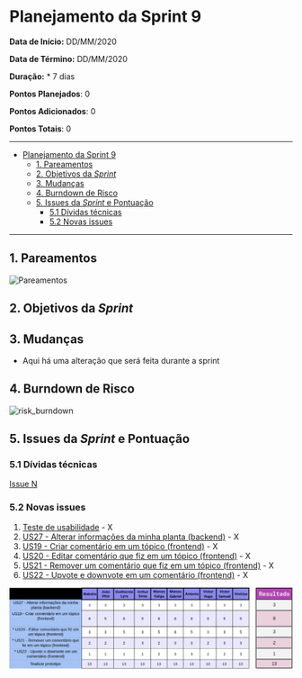 # Planejamento da Sprint 9

**Data de Início:** DD/MM/2020  

**Data de Término:** DD/MM/2020

**Duração:** * 7 dias

**Pontos Planejados**: 0

**Pontos Adicionados**: 0

**Pontos Totais**: 0

-------

- [Planejamento da Sprint 9](#planejamento-da-sprint-9)
  - [1. Pareamentos](#1-pareamentos)
  - [2. Objetivos da _Sprint_](#2-objetivos-da-sprint)
  - [3. Mudanças](#3-mudanças)
  - [4. Burndown de Risco](#4-burndown-de-risco)
  - [5. Issues da _Sprint_ e Pontuação](#5-issues-da-sprint-e-pontuação)
    - [5.1 Dívidas técnicas](#51-dívidas-técnicas)
    - [5.2 Novas issues](#52-novas-issues)
    <!-- - [5.3 Issues pós reunião](#53-issues-pós-reunião) -->

-------

## 1. Pareamentos

![Pareamentos](img/pairing.jpg)

## 2. Objetivos da _Sprint_

## 3. Mudanças

- Aqui há uma alteração que será feita durante a sprint

## 4. Burndown de Risco

![risk_burndown](img/burndown.jpg)

## 5. Issues da _Sprint_ e Pontuação

### 5.1 Dívidas técnicas

[Issue N](https://github.com/fga-eps-mds/2020.1-GaiaDex-)

### 5.2 Novas issues

1. [Teste de usabilidade](https://github.com/fga-eps-mds/2020.1-GaiaDex-wiki/issues/) - X
1. [US27 - Alterar informações da minha planta (backend)](https://github.com/fga-eps-mds/2020.1-GaiaDex-BackEnd/issues/) - X
1. [US19 - Criar comentário em um tópico (frontend)](https://github.com/fga-eps-mds/2020.1-GaiaDex-FrontEnd/issues/) - X
1. [US20 - Editar comentário que fiz em um tópico (frontend)](https://github.com/fga-eps-mds/2020.1-GaiaDex-FrontEnd/issues/) - X
1. [US21 - Remover um comentário que fiz em um tópico (frontend)](https://github.com/fga-eps-mds/2020.1-GaiaDex-FrontEnd/issues/) - X
1. [US22 - Upvote e downvote em um comentário (frontend)](https://github.com/fga-eps-mds/2020.1-GaiaDex-FrontEnd/issues/) - X

![Votação de issues](img/issues_sprint9.png)
